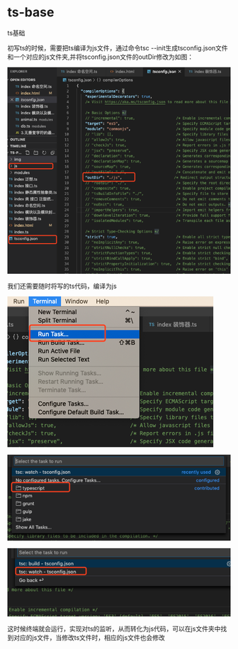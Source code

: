 # ts-base
ts基础

初写ts的时候，需要把ts编译为js文件，通过命令tsc --init生成tsconfig.json文件和一个对应的js文件夹,并将tsconfig.json文件的outDir修改为如图：

![image](https://github.com/cuminzh/ts-base/raw/master/img/WX20200527-161150.png)

我们还需要随时将写的ts代码，编译为js

![image](https://github.com/cuminzh/ts-base/blob/master/img/WX20200527-162254.png)

![image](https://github.com/cuminzh/ts-base/blob/master/img/WX20200527-162337.png)

![image](https://github.com/cuminzh/ts-base/blob/master/img/WX20200527-162422.png)

这时候终端就会运行，实现对ts的监听，从而转化为js代码，可以在js文件夹中找到对应的js文件，当修改ts文件时，相应的js文件也会修改
